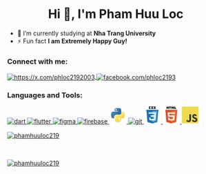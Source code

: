 <h1 align="center">Hi 👋, I'm Pham Huu Loc</h1>
<ul>
  <li>🔭 I’m currently studying at <b>Nha Trang University</b></li>
  <li>⚡ Fun fact <b>I am Extremely Happy Guy!</b></li>
</ul>
<h3 align="left">Connect with me:</h3>
<p align="left">
  <a href="https://x.com/phloc2192003" target="blank"><img align="center" src="https://raw.githubusercontent.com/rahuldkjain/github-profile-readme-generator/master/src/images/icons/Social/twitter.svg" alt="https://x.com/phloc2192003" height="30" width="40" />
  </a>
  <a href="https://facebook.com/phloc2193" target="blank"><img align="center" src="https://raw.githubusercontent.com/rahuldkjain/github-profile-readme-generator/master/src/images/icons/Social/facebook.svg" alt="facebook.com/phloc2193" height="30" width="40" />
  </a>
</p>
<h3 align="left">Languages and Tools:</h3>
<p align="left">
  <a href="https://dart.dev" target="_blank" rel="noreferrer"> 
    <img src="https://www.vectorlogo.zone/logos/dartlang/dartlang-icon.svg" alt="dart" width="40" height="40"/> 
  </a> 
  <a href="https://flutter.dev" target="_blank" rel="noreferrer"> 
    <img src="https://www.vectorlogo.zone/logos/flutterio/flutterio-icon.svg" alt="flutter" width="40" height="40"/> 
  </a> 
  <a href="https://www.figma.com/" target="_blank" rel="noreferrer"> 
    <img src="https://www.vectorlogo.zone/logos/figma/figma-icon.svg" alt="figma" width="40" height="40"/> 
  </a>
  <a href="https://firebase.google.com/" target="_blank" rel="noreferrer"> 
    <img src="https://www.vectorlogo.zone/logos/firebase/firebase-icon.svg" alt="firebase" width="40" height="40"/> 
  </a>  <a href="https://www.python.org" target="_blank" rel="noreferrer"> 
    <img src="https://raw.githubusercontent.com/devicons/devicon/master/icons/python/python-original.svg" alt="python" width="40" height="40"/>
  </a> 
  <a href="https://git-scm.com/" target="_blank" rel="noreferrer"> 
    <img src="https://www.vectorlogo.zone/logos/git-scm/git-scm-icon.svg" alt="git" width="40" height="40"/> 
  </a>  
  <a href="https://www.w3schools.com/css/" target="_blank" rel="noreferrer"> 
    <img src="https://raw.githubusercontent.com/devicons/devicon/master/icons/css3/css3-original-wordmark.svg" alt="css3" width="40" height="40"/> 
  </a> 
  <a href="https://www.w3.org/html/" target="_blank" rel="noreferrer">
    <img src="https://raw.githubusercontent.com/devicons/devicon/master/icons/html5/html5-original-wordmark.svg" alt="html5" width="40" height="40"/>
  </a>  
  <a href="https://developer.mozilla.org/en-US/docs/Web/JavaScript" target="_blank" rel="noreferrer"> 
    <img src="https://raw.githubusercontent.com/devicons/devicon/master/icons/javascript/javascript-original.svg" alt="javascript" width="40" height="40"/> 
  </a>
</p>
<!--<p align="left">
  <img src="https://komarev.com/ghpvc/?username=phamhuuloc219&label=Profile%20views&color=0e75b6&style=flat" alt="phamhuuloc219" />
</p> -->
<a href="https://phamhuuloc219.github.io/">
  <p>
    <img align="center" src="https://github-readme-stats.vercel.app/api/top-langs?username=phamhuuloc219&show_icons=true&locale=en&layout=compact" alt="phamhuuloc219" />
  </p>
</a>
<br>
<a href="https://phamhuuloc219.github.io/">
  <p>
    <img align="center" src="https://github-readme-stats.vercel.app/api?username=phamhuuloc219&show_icons=true&locale=en" alt="phamhuuloc219" />
  </p>
</a>

